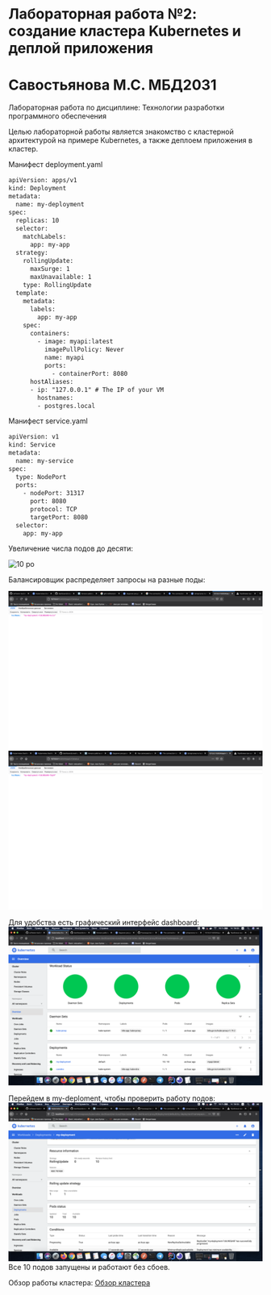 
# Лабораторная работа №2: создание кластера Kubernetes и деплой приложения

# Савостьянова М.С. МБД2031
Лабораторная работа по дисциплине: Технологии разработки программного обеспечения

Целью лабораторной работы является знакомство с кластерной архитектурой на примере Kubernetes, а также деплоем приложения в кластер.


Манифест deployment.yaml

	apiVersion: apps/v1
	kind: Deployment
	metadata:
	  name: my-deployment
	spec:
	  replicas: 10
	  selector:
	    matchLabels:
	      app: my-app
	  strategy:
	    rollingUpdate:
	      maxSurge: 1
	      maxUnavailable: 1
	    type: RollingUpdate
	  template:
	    metadata:
	      labels:
	        app: my-app
	    spec:
	      containers:
	        - image: myapi:latest
	          imagePullPolicy: Never 
	          name: myapi
	          ports:
	            - containerPort: 8080
	      hostAliases:
	      - ip: "127.0.0.1" # The IP of your VM
	        hostnames:
	        - postgres.local
			
Манифест service.yaml 

	apiVersion: v1
	kind: Service
	metadata:
	  name: my-service
	spec:
	  type: NodePort
	  ports:
	    - nodePort: 31317
	      port: 8080
	      protocol: TCP
	      targetPort: 8080
	  selector:
	    app: my-app

Увеличение числа подов до десяти:

![10 po](https://github.com/Margaritaaaa/JavaSimpleApi/blob/main/10-podes.png)

Балансировщик распределяет запросы на разные поды:

![po1](https://github.com/Margaritaaaa/JavaSimpleApi/blob/main/po1.png)
![po2](https://github.com/Margaritaaaa/JavaSimpleApi/blob/main/po2.png)

Для удобства есть графический интерфейс dashboard:
![dashboard](https://github.com/Margaritaaaa/JavaSimpleApi/blob/main/dashboard.png)

Перейдем в my-deploment, чтобы проверить работу подов:
![10-dashboard](https://github.com/Margaritaaaa/JavaSimpleApi/blob/main/10_dashboard.png)
Все 10 подов запущены и работают без сбоев.

Обзор работы кластера: 
[Обзор кластера](https://drive.google.com/file/d/13z-bY7Rr_FkfOFUhyotcgyHH_fwteiin/view?usp=sharing)
